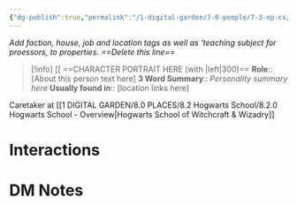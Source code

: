 ```yaml
---
{"dg-publish":true,"permalink":"/1-digital-garden/7-0-people/7-3-np-cs/reginald-reggie-cattermole/","tags":["#person","hogwarts","hogwarts-faculty","#support-staff"]}
---
```


*Add faction, house, job and location tags as well as 'teaching subject for proessors, to properties. ==Delete this line==*
>[!info] 
>[[ ==CHARACTER PORTRAIT HERE (with |left|300)==
>**Role**:: [About this person text here]
>**3 Word Summary**:: *Personality summary here*
>**Usually found in**:: [location links here]

Caretaker at [[1 DIGITAL GARDEN/8.0 PLACES/8.2 Hogwarts School/8.2.0 Hogwarts School - Overview\|Hogwarts School of Witchcraft & Wizadry]]

# Interactions


# DM Notes
